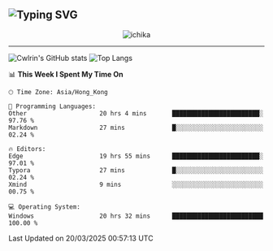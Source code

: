 ![Typing SVG](https://readme-typing-svg.demolab.com?font=Jost&size=24&pause=1000&color=7799EE&vCenter=true&multiline=true&random=false&width=435&height=100&lines=Hi+there;I'm+Sakurakouji+Nanaha;You+can+also+tell+me+Cwlrin%E2%98%86)
---
<p align="center">
  <img src="https://dlink.host/1drv/aHR0cHM6Ly8xZHJ2Lm1zL2kvYy9iZGU1MWU2MjVlZjhmY2M1L0VZa0hZVThWUnJGSHRIWVUxT1JwbVFjQllOU2t6cVNTVER0TXliYkNqOExhY1E_ZT10UUtFSkw.png" alt="ichika" border="0" />
</p>

---
![Cwlrin's GitHub stats](https://github-readme-stats.vercel.app/api?username=cwlrin&show_icons=true&theme=buefy)
![Top Langs](https://github-readme-stats.vercel.app/api/top-langs/?username=cwlrin&layout=compact&hide=html,css)

<!--START_SECTION:waka-->
📊 **This Week I Spent My Time On** 

```text
🕑︎ Time Zone: Asia/Hong_Kong

💬 Programming Languages: 
Other                    20 hrs 4 mins       ████████████████████████░   97.76 % 
Markdown                 27 mins             █░░░░░░░░░░░░░░░░░░░░░░░░   02.24 % 

🔥 Editors: 
Edge                     19 hrs 55 mins      ████████████████████████░   97.01 % 
Typora                   27 mins             █░░░░░░░░░░░░░░░░░░░░░░░░   02.24 % 
Xmind                    9 mins              ░░░░░░░░░░░░░░░░░░░░░░░░░   00.75 % 

💻 Operating System: 
Windows                  20 hrs 32 mins      █████████████████████████   100.00 % 
```


 Last Updated on 20/03/2025 00:57:13 UTC
<!--END_SECTION:waka-->
